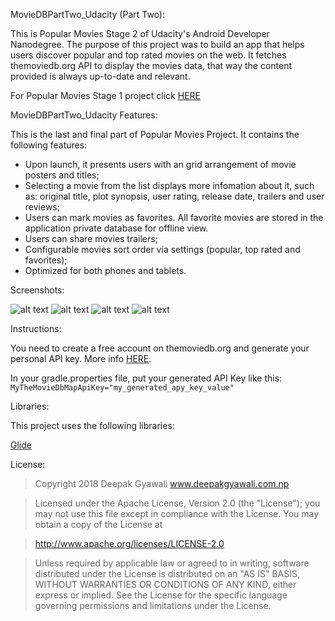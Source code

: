 MovieDBPartTwo_Udacity (Part Two): 

This is Popular Movies Stage 2 of Udacity's Android Developer Nanodegree.
The purpose of this project was to build an app that helps users discover popular and top rated movies on the web.
It fetches themoviedb.org API to display the movies data, that way the content provided is always up-to-date and relevant.

For Popular Movies Stage 1 project click [HERE](https://github.com/deepakgyawali/MovieDBPartOne_Udacity)


MovieDBPartTwo_Udacity Features: 

This is the last and final part of Popular Movies Project.
It contains the following features:

- Upon launch, it presents users with an grid arrangement of movie posters and titles;
- Selecting a movie from the list displays more infomation about it, such as: original title, plot synopsis, user rating, release date, trailers and user reviews;
- Users can mark movies as favorites. All favorite movies are stored in the application private database for offline view.
- Users can share movies trailers;
- Configurable movies sort order via settings (popular, top rated and favorites);
- Optimized for both phones and tablets.


Screenshots:

![alt text](https://github.com/deepakgyawali/MovieDBPartTwo_Udacity/screenshots/screenshot_deepakgyawali_1.png "Phone Mode")
![alt text](https://github.com/deepakgyawali/MovieDBPartTwo_Udacity/screenshots/screenshot_deepakgyawali_2.png "Phone Mode")
![alt text](https://github.com/deepakgyawali/MovieDBPartTwo_Udacity/screenshots/screenshot_deepakgyawali_3.png "Landscape Mode")
![alt text](https://github.com/deepakgyawali/MovieDBPartTwo_Udacity/screenshots/screenshot_deepakgyawali_4.png "Preference Setting")


Instructions:

You need to create a free account on themoviedb.org and generate your personal API key. More info [HERE](https://www.themoviedb.org/documentation/api).

In your gradle.properties file, put your generated API Key like this: `MyTheMovieDbMapApiKey="my_generated_apy_key_value"`


Libraries:

This project uses the following libraries:

[Glide](https://github.com/bumptech/glide)


License:

> Copyright 2018 Deepak Gyawali www.deepakgyawali.com.np

> Licensed under the Apache License, Version 2.0 (the "License"); you may not use this file except in compliance with the License. You may obtain a copy of the License at

> http://www.apache.org/licenses/LICENSE-2.0

> Unless required by applicable law or agreed to in writing, software distributed under the License is distributed on an "AS IS" BASIS, WITHOUT WARRANTIES OR CONDITIONS OF ANY KIND, either express or implied. See the License for the specific language governing permissions and limitations under the License.

